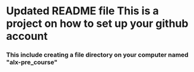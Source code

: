 # Updated README file This is a project on how to set up your github account
### This include creating a file directory on your computer named "alx-pre_course"
